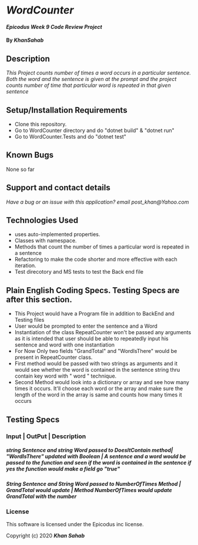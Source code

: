 # _WordCounter_

#### _Epicodus Week 9 Code Review Project_

#### By _**KhanSahab**_

## Description

_This Project counts number of times a word occurs in a particular sentence. Both the word and the sentence is given at the prompt and the project counts number of time that particular word is repeated in that given sentence_

## Setup/Installation Requirements

* Clone this repository.
* Go to WordCounter directory and do "dotnet build" & "dotnet run"
* Go to WordCounter.Tests and do "dotnet test"


## Known Bugs

None so far

## Support and contact details

_Have a bug or an issue with this application? email post_khan@Yahoo.com_

## Technologies Used

* uses auto-implemented properties.
* Classes with namespace.
* Methods that count the number of times a particular word is repeated in a sentence
* Refactoring to make the code shorter and more effective with each iteration.
* Test direcotory and MS tests to test the Back end file

## Plain English Coding Specs. Testing Specs are after this section. 
* This Project would have a Program file in addition to BackEnd and Testing files
* User would be prompted to enter the sentence and a Word
* Instantiation of the class RepeatCounter won't be passed any arguments as it is intended that user should be able to repeatedly input his sentence and word with one instantiation
* For Now Only two fields "GrandTotal" and "WordIsThere" would be present in RepeatCounter class.
* First method would be passed with two strings as arguments and it would see whether the word is contained in the sentence string thru contain key word with " word " technique.
* Second Method would look into a dictionary or array and see how many times it occurs. It'll choose each word or the array and make sure the length of the word in the array is same and counts how many times it occurs

## Testing Specs
###  Input | OutPut | Description
##### string Sentence and string Word  passed to DoesItContain method| "WordIsThere" updated with Boolean | A sentence and a word would be passed to the function and seen if the word is contained in the sentence if yes the function would make a field go "true"
##### String Sentence and String Word passed to NumberOfTimes Method | GrandTotal would update | Method NumberOfTimes would update GrandTotal with the number




### License

This software is licensed under the Epicodus inc license.

Copyright (c) 2020 **_Khan Sahab_**